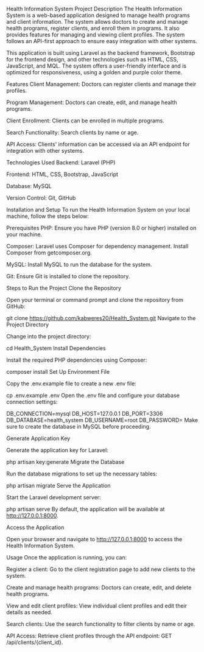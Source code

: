 Health Information System
Project Description
The Health Information System is a web-based application designed to manage health programs and client information. The system allows doctors to create and manage health programs, register clients, and enroll them in programs. It also provides features for managing and viewing client profiles. The system follows an API-first approach to ensure easy integration with other systems.

This application is built using Laravel as the backend framework, Bootstrap for the frontend design, and other technologies such as HTML, CSS, JavaScript, and MQL. The system offers a user-friendly interface and is optimized for responsiveness, using a golden and purple color theme.

Features
Client Management: Doctors can register clients and manage their profiles.

Program Management: Doctors can create, edit, and manage health programs.

Client Enrollment: Clients can be enrolled in multiple programs.

Search Functionality: Search clients by name or age.

API Access: Clients' information can be accessed via an API endpoint for integration with other systems.

Technologies Used
Backend: Laravel (PHP)

Frontend: HTML, CSS, Bootstrap, JavaScript

Database: MySQL

Version Control: Git, GitHub

Installation and Setup
To run the Health Information System on your local machine, follow the steps below:

Prerequisites
PHP: Ensure you have PHP (version 8.0 or higher) installed on your machine.

Composer: Laravel uses Composer for dependency management. Install Composer from getcomposer.org.

MySQL: Install MySQL to run the database for the system.

Git: Ensure Git is installed to clone the repository.

Steps to Run the Project
Clone the Repository

Open your terminal or command prompt and clone the repository from GitHub:


git clone https://github.com/kabweres20/Health_System.git
Navigate to the Project Directory

Change into the project directory:


cd Health_System
Install Dependencies

Install the required PHP dependencies using Composer:


composer install
Set Up Environment File

Copy the .env.example file to create a new .env file:


cp .env.example .env
Open the .env file and configure your database connection settings:


DB_CONNECTION=mysql
DB_HOST=127.0.0.1
DB_PORT=3306
DB_DATABASE=health_system
DB_USERNAME=root
DB_PASSWORD=
Make sure to create the database in MySQL before proceeding.

Generate Application Key

Generate the application key for Laravel:


php artisan key:generate
Migrate the Database

Run the database migrations to set up the necessary tables:


php artisan migrate
Serve the Application

Start the Laravel development server:


php artisan serve
By default, the application will be available at http://127.0.0.1:8000.

Access the Application

Open your browser and navigate to http://127.0.0.1:8000 to access the Health Information System.

Usage
Once the application is running, you can:

Register a client: Go to the client registration page to add new clients to the system.

Create and manage health programs: Doctors can create, edit, and delete health programs.

View and edit client profiles: View individual client profiles and edit their details as needed.

Search clients: Use the search functionality to filter clients by name or age.

API Access: Retrieve client profiles through the API endpoint: GET /api/clients/{client_id}.
